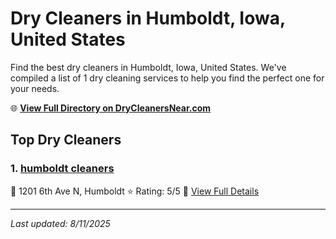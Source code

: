 # Dry Cleaners in Humboldt, Iowa, United States

Find the best dry cleaners in Humboldt, Iowa, United States. We've compiled a list of 1 dry cleaning services to help you find the perfect one for your needs.

🌐 **[View Full Directory on DryCleanersNear.com](https://drycleanersnear.com/city/US/Iowa/Humboldt)**

## Top Dry Cleaners

### 1. [humboldt cleaners](https://drycleanersnear.com/dryCleaner/688ace24bd9156e46277d6f2/humboldt-cleaners)
📍 1201 6th Ave N, Humboldt
⭐ Rating: 5/5
🔗 [View Full Details](https://drycleanersnear.com/dryCleaner/688ace24bd9156e46277d6f2/humboldt-cleaners)


---

*Last updated: 8/11/2025*
